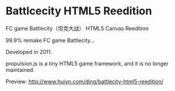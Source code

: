 # Battlcecity HTML5 Reedition
FC game Battlecity（坦克大战） HTML5 Canvas Reedition

99.9% remake FC game Battlecity...

Developed in 2011.

propulsion.js is a tiny HTML5 game framework, and it is no longer maintained.

Preview: http://www.huiyn.com/ding/battlecity-html5-reedition/
